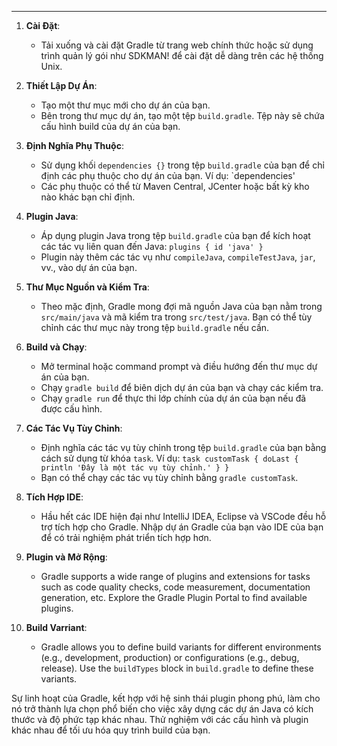 
---


1. **Cài Đặt**:
    
    - Tải xuống và cài đặt Gradle từ trang web chính thức hoặc sử dụng trình quản lý gói như SDKMAN! để cài đặt dễ dàng trên các hệ thống Unix.
2. **Thiết Lập Dự Án**:
    
    - Tạo một thư mục mới cho dự án của bạn.
    - Bên trong thư mục dự án, tạo một tệp `build.gradle`. Tệp này sẽ chứa cấu hình build của dự án của bạn.
3. **Định Nghĩa Phụ Thuộc**:
    
    - Sử dụng khối `dependencies {}` trong tệp `build.gradle` của bạn để chỉ định các phụ thuộc cho dự án của bạn. Ví dụ:
        `dependencies'
    - Các phụ thuộc có thể từ Maven Central, JCenter hoặc bất kỳ kho nào khác bạn chỉ định.
4. **Plugin Java**:
    
    - Áp dụng plugin Java trong tệp `build.gradle` của bạn để kích hoạt các tác vụ liên quan đến Java:
        `plugins { id 'java' }`
    - Plugin này thêm các tác vụ như `compileJava`, `compileTestJava`, `jar`, vv., vào dự án của bạn.
5. **Thư Mục Nguồn và Kiểm Tra**:
    
    - Theo mặc định, Gradle mong đợi mã nguồn Java của bạn nằm trong `src/main/java` và mã kiểm tra trong `src/test/java`. Bạn có thể tùy chỉnh các thư mục này trong tệp `build.gradle` nếu cần.
6. **Build và Chạy**:
    
    - Mở terminal hoặc command prompt và điều hướng đến thư mục dự án của bạn.
    - Chạy `gradle build` để biên dịch dự án của bạn và chạy các kiểm tra.
    - Chạy `gradle run` để thực thi lớp chính của dự án của bạn nếu đã được cấu hình.
7. **Các Tác Vụ Tùy Chỉnh**:
    
    - Định nghĩa các tác vụ tùy chỉnh trong tệp `build.gradle` của bạn bằng cách sử dụng từ khóa `task`. Ví dụ:
        `task customTask { doLast { println 'Đây là một tác vụ tùy chỉnh.' } }`
    - Bạn có thể chạy các tác vụ tùy chỉnh bằng `gradle customTask`.
8. **Tích Hợp IDE**:
    
    - Hầu hết các IDE hiện đại như IntelliJ IDEA, Eclipse và VSCode đều hỗ trợ tích hợp cho Gradle. Nhập dự án Gradle của bạn vào IDE của bạn để có trải nghiệm phát triển tích hợp hơn.
9. **Plugin và Mở Rộng**:
    
    - Gradle supports a wide range of plugins and extensions for tasks such as code quality checks, code measurement, documentation generation, etc. Explore the Gradle Plugin Portal to find available plugins.
10. **Build Varriant**:
    
    - Gradle allows you to define build variants for different environments (e.g., development, production) or configurations (e.g., debug, release). Use the `buildTypes` block in `build.gradle` to define these variants.


Sự linh hoạt của Gradle, kết hợp với hệ sinh thái plugin phong phú, làm cho nó trở thành lựa chọn phổ biến cho việc xây dựng các dự án Java có kích thước và độ phức tạp khác nhau. Thử nghiệm với các cấu hình và plugin khác nhau để tối ưu hóa quy trình build của bạn.